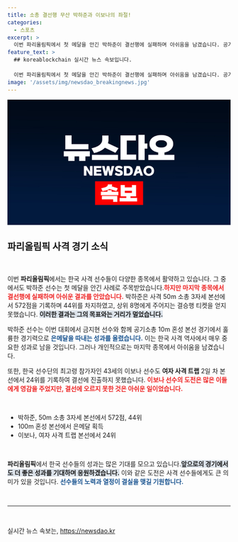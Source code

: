 ```yaml
---
title: 소총 결선행 무산 박하준과 이보나의 좌절!
categories:
  - 스포츠
excerpt: >
  이번 파리올림픽에서 첫 메달을 안긴 박하준이 결선행에 실패하며 아쉬움을 남겼습니다. 공기소총 10m 혼성 은메달의 영광에도 불구하고, 50m 소총 3자세에서 44위로 탈락했습니다. 올림픽의 냉혹한 현실을 보여주는 순간이었습니다.
feature_text: >
  ## koreablockchain 실시간 뉴스 속보입니다.

  이번 파리올림픽에서 첫 메달을 안긴 박하준이 결선행에 실패하며 아쉬움을 남겼습니다. 공기소총 10m 혼성 은메달의 영광에도 불구하고, 50m 소총 3자세에서 44위로 탈락했습니다. 올림픽의 냉혹한 현실을 보여주는 순간이었습니다.
image: '/assets/img/newsdao_breakingnews.jpg'
---
```


<p><img src="/assets/img/newsdao_breakingnews.jpg" alt="koreablockchain 속보" /></p>

<h2 data-ke-size="size26">파리올림픽 사격 경기 소식</h2>

<p data-ke-size="size16">&nbsp;</p>

<p>이번 <b>파리올림픽</b>에서는 한국 사격 선수들이 다양한 종목에서 활약하고 있습니다. 그 중에서도 박하준 선수는 첫 메달을 안긴 사례로 주목받았습니다.<b><span style="color: #ee2323;">하지만 마지막 종목에서 결선행에 실패하며 아쉬운 결과를 안았습니다.</span></b> 박하준은 사격 50m 소총 3자세 본선에서 572점을 기록하며 44위를 차지하였고, 상위 8명에게 주어지는 결승행 티켓을 얻지 못했습니다. <b><span style="background-color: #21538527;">이러한 결과는 그의 목표와는 거리가 멀었습니다.</span></b></p>

<p>박하준 선수는 이번 대회에서 금지현 선수와 함께 공기소총 10m 혼성 본선 경기에서 훌륭한 경기력으로 <b><span style="color: #1a5490;">은메달을 따내는 성과를 올렸습니다.</span></b> 이는 한국 사격 역사에서 매우 중요한 성과로 남을 것입니다. 그러나 개인적으로는 마지막 종목에서 아쉬움을 남겼습니다.</p>

<p>또한, 한국 선수단의 최고령 참가자인 43세의 이보나 선수도 <b> 여자 사격 트랩</b> 2일 차 본선에서 24위를 기록하여 결선에 진출하지 못했습니다. <b><span style="color: #ee2323;">이보나 선수의 도전은 많은 이들에게 영감을 주었지만, 결선에 오르지 못한 것은 아쉬운 일이었습니다.</span></b></p>

<p data-ke-size="size16">&nbsp;</p>

<ul>
<li>박하준, 50m 소총 3자세 본선에서 572점, 44위</li>
<li>100m 혼성 본선에서 은메달 획득</li>
<li>이보나, 여자 사격 트랩 본선에서 24위</li>
</ul>

<p data-ke-size="size16">&nbsp;</p>

<p><b>파리올림픽</b>에서 한국 선수들의 성과는 많은 기대를 모으고 있습니다.<b><span style="background-color: #21538527;">앞으로의 경기에서도 더 좋은 성과를 기대하며 응원하겠습니다.</span></b> 이와 같은 도전은 사격 선수들에게도 큰 의미가 있을 것입니다. <b><span style="color: #1a5490;">선수들의 노력과 열정이 결실을 맺길 기원합니다.</span></b> </p>

<p data-ke-size="size16">&nbsp;</p>

<hr>

<p data-ke-size="size16">&nbsp;</p>
실시간 뉴스 속보는, <a href="https://newsdao.kr" rel="dofollow">https://newsdao.kr</a>


